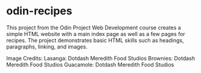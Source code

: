 # odin-recipes
This project from the Odin Project Web Development course creates a simple
HTML website with a main index page as well as a few pages for recipes.
The project demonstrates basic HTML skills such as headings, paragraphs,
linking, and images.

Image Credits:
  Lasanga: Dotdash Meredith Food Studios
  Brownies: Dotdash Meredith Food Studios
  Guacamole: Dotdash Meredith Food Studios